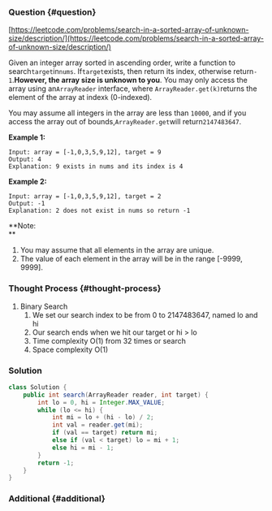 ### Question {#question}

[https://leetcode.com/problems/search-in-a-sorted-array-of-unknown-size/description/](https://leetcode.com/problems/search-in-a-sorted-array-of-unknown-size/description/)

Given an integer array sorted in ascending order, write a function to search`target`in`nums`.  If`target`exists, then return its index, otherwise return`-1`.**However, the array size is unknown to you**. You may only access the array using an`ArrayReader` interface, where `ArrayReader.get(k)`returns the element of the array at index`k` \(0-indexed\).

You may assume all integers in the array are less than `10000`, and if you access the array out of bounds,`ArrayReader.get`will return`2147483647`.

**Example 1:**

```
Input: array = [-1,0,3,5,9,12], target = 9
Output: 4
Explanation: 9 exists in nums and its index is 4
```

**Example 2:**

```
Input: array = [-1,0,3,5,9,12], target = 2
Output: -1
Explanation: 2 does not exist in nums so return -1
```

**Note:  
**

1. You may assume that all elements in the array are unique.
2. The value of each element in the array will be in the range \[-9999, 9999\].

### Thought Process {#thought-process}

1. Binary Search
   1. We set our search index to be from 0 to 2147483647, named lo and hi
   2. Our search ends when we hit our target or hi &gt; lo
   3. Time complexity O\(1\) from 32 times or search
   4. Space complexity O\(1\)

### Solution

```java
class Solution {
    public int search(ArrayReader reader, int target) {
        int lo = 0, hi = Integer.MAX_VALUE;
        while (lo <= hi) {
            int mi = lo + (hi - lo) / 2;
            int val = reader.get(mi);
            if (val == target) return mi;
            else if (val < target) lo = mi + 1;
            else hi = mi - 1;
        }
        return -1;
    }
}
```

### Additional {#additional}



